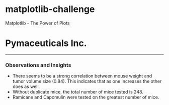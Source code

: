 # matplotlib-challenge
Matplotlib - The Power of Plots

# Pymaceuticals Inc.
---

### Observations and Insights
- There seems to be a strong correlation between mouse weight and tumor volume size (0.84). This indicates that as one increases the other does as well.
- Without duplicate mice, the total number of mice tested is 248.
- Ramicane and Capomulin were tested on the greatest number of mice.
